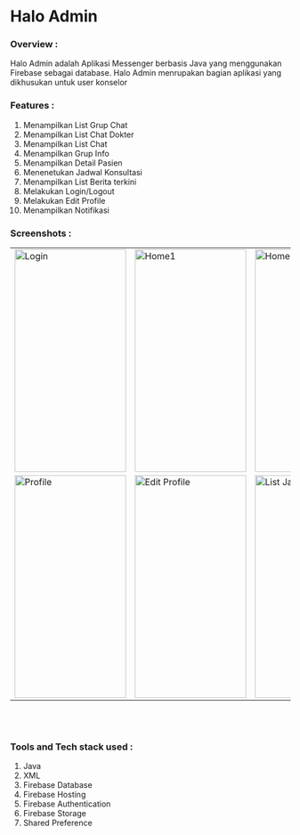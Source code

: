 # Halo Admin

### Overview :
Halo Admin adalah Aplikasi Messenger berbasis Java yang menggunakan Firebase sebagai database. Halo Admin menrupakan bagian aplikasi yang dikhusukan untuk user konselor

### Features :
1. Menampilkan List Grup Chat
2. Menampilkan List Chat Dokter
3. Menampilkan List Chat
4. Menampilkan Grup Info
5. Menampilkan Detail Pasien
6. Menenetukan Jadwal Konsultasi
9. Menampilkan List Berita terkini
11. Melakukan Login/Logout
12. Melakukan Edit Profile
15. Menampilkan Notifikasi

### Screenshots :

 <table align="center">
  <tr>
    <td><img src="https://user-images.githubusercontent.com/49097275/255687363-d681defe-a607-49ab-aaa0-429bcab1e74b.jpg" alt="Login"
         style="width:200px;height:400px;" </td>
     <td><img src="https://user-images.githubusercontent.com/49097275/255687470-62864494-6846-4246-8a25-fb06898a4972.jpg" alt="Home1"
         style="width:200px;height:400px;" </td>
    <td><img src="https://user-images.githubusercontent.com/49097275/255687501-1a8a2f3a-81d3-4b46-859c-421b3e558d88.jpg" alt="Home2"
         style="width:200px;height:400px;"></td>
   <td><img src="https://user-images.githubusercontent.com/49097275/255687589-07d7b3e2-320f-4b15-9825-e193aeae88a1.jpg" alt="List Berita"
         style="width:200px;height:400px;"></td>
  </tr>
  
  <tr>
    <td><img src="" alt="Profile"
         style="width:200px;height:400px;" </td>
     <td><img src="" alt="Edit Profile"
         style="width:200px;height:400px;" </td>
    <td><img src="" alt="List Jadwal"
         style="width:200px;height:400px;"></td>
   <td><img src="" alt="Tambah Jadwal"
         style="width:200px;height:400px;"></td>
  </tr>

 
   
</table><br><br>

### Tools and Tech stack used : 
1. Java
2. XML
3. Firebase Database
4. Firebase Hosting
5. Firebase Authentication
6. Firebase Storage
7. Shared Preference
